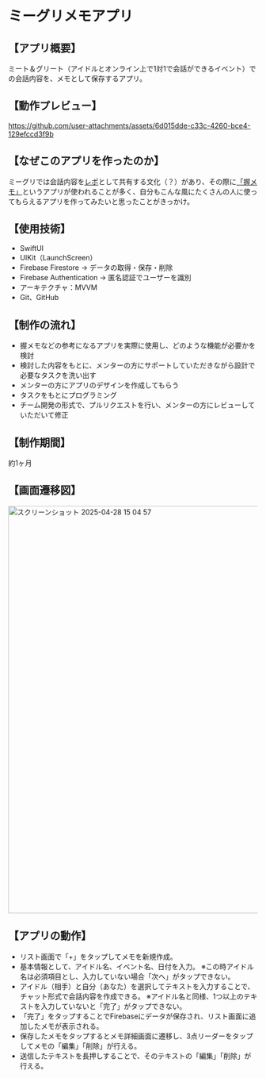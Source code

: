 # ミーグリメモアプリ
## 【アプリ概要】
ミート＆グリート（アイドルとオンライン上で1対1で会話ができるイベント）での会話内容を、メモとして保存するアプリ。

## 【動作プレビュー】
https://github.com/user-attachments/assets/6d015dde-c33c-4260-bce4-129efccd3f9b

## 【なぜこのアプリを作ったのか】
ミーグリでは会話内容を[レポ](https://x.com/ssshoko830/status/1903404138161164794)として共有する文化（？）があり、その際に[「握メモ」](https://apps.apple.com/jp/app/%E6%8F%A1%E3%83%A1%E3%83%A2lite/id668342965)というアプリが使われることが多く、自分もこんな風にたくさんの人に使ってもらえるアプリを作ってみたいと思ったことがきっかけ。

## 【使用技術】
- SwiftUI
- UIKit（LaunchScreen）
- Firebase Firestore
  → データの取得・保存・削除
- Firebase Authentication
  → 匿名認証でユーザーを識別
- アーキテクチャ：MVVM
- Git、GitHub

## 【制作の流れ】
- 握メモなどの参考になるアプリを実際に使用し、どのような機能が必要かを検討
- 検討した内容をもとに、メンターの方にサポートしていただきながら設計で必要なタスクを洗い出す
- メンターの方にアプリのデザインを作成してもらう
- タスクをもとにプログラミング
- チーム開発の形式で、プルリクエストを行い、メンターの方にレビューしていただいて修正

## 【制作期間】
約1ヶ月

## 【画面遷移図】
<img width="821" alt="スクリーンショット 2025-04-28 15 04 57" src="https://github.com/user-attachments/assets/20c82575-9776-4aad-add7-889c7c57eafe" />


## 【アプリの動作】
- リスト画面で「+」をタップしてメモを新規作成。
- 基本情報として、アイドル名、イベント名、日付を入力。
 ※この時アイドル名は必須項目とし、入力していない場合「次へ」がタップできない。
- アイドル（相手）と自分（あなた）を選択してテキストを入力することで、チャット形式で会話内容を作成できる。
 ※アイドル名と同様、1つ以上のテキストを入力していないと「完了」がタップできない。
- 「完了」をタップすることでFirebaseにデータが保存され、リスト画面に追加したメモが表示される。
- 保存したメモをタップするとメモ詳細画面に遷移し、3点リーダーをタップしてメモの「編集」「削除」が行える。
- 送信したテキストを長押しすることで、そのテキストの「編集」「削除」が行える。

